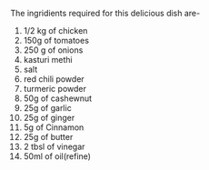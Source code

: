 The ingridients required for this delicious dish are-
1. 1/2 kg of chicken
2. 150g of tomatoes
3. 250 g of onions
4. kasturi methi
5. salt
6. red chili powder
7. turmeric powder
8. 50g of cashewnut
9. 25g of garlic
10. 25g of ginger
11. 5g of Cinnamon
12. 25g of butter
13. 2 tbsl of vinegar
14. 50ml of oil(refine)